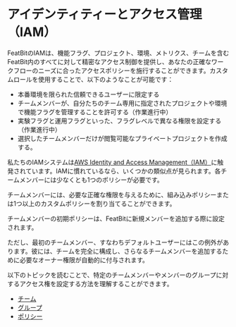 # アイデンティティーとアクセス管理（IAM）

FeatBitのIAMは、機能フラグ、プロジェクト、環境、メトリクス、チームを含むFeatBit内のすべてに対して精密なアクセス制御を提供し、あなたの正確なワークフローのニーズに合ったアクセスポリシーを施行することができます。カスタムロールを使用することで、以下のようなことが可能です：

* 本番環境を限られた信頼できるユーザーに限定する
* チームメンバーが、自分たちのチーム専用に指定されたプロジェクトや環境で機能フラグを管理することを許可する（作業進行中）
* 実験フラグと運用フラグといった、フラグレベルで異なる権限を設定する（作業進行中）
* 選択したチームメンバーだけが閲覧可能なプライベートプロジェクトを作成する。

私たちのIAMシステムは[AWS Identity and Access Management（IAM）](https://aws.amazon.com/iam/)に触発されています。IAMに慣れているなら、いくつかの類似点が見られます。各チームメンバーには少なくとも1つのポリシーが必要です。

チームメンバーには、必要な正確な権限を与えるために、組み込みポリシーまたは1つ以上のカスタムポリシーを割り当てることができます。

チームメンバーの初期ポリシーは、FeatBitに新規メンバーを追加する際に設定されます。

ただし、最初のチームメンバー、すなわちデフォルトユーザーにはこの例外があります。彼には、チームを完全に構成し、さらなるチームメンバーを追加するために必要なオーナー権限が自動的に付与されます。

以下のトピックを読むことで、特定のチームメンバーやメンバーのグループに対するアクセス権を設定する方法を理解することができます。

* [チーム](teams.md)
* [グループ](groups.md)
* [ポリシー](policies.md)
